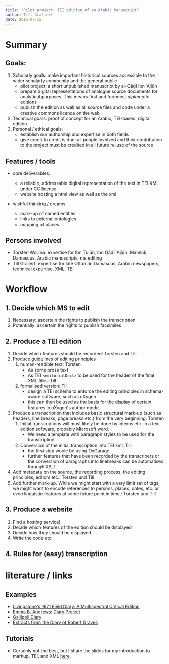 ```yaml
---
title: "Pilot project: TEI edition of an Arabic Manuscript"
author: Till Grallert
date: 2015-07-15
---
```



# Summary
## Goals:

1. Scholarly goals: make important historical sources accessible to the wider scholarly community and the general public
    - pilot project: a short unpublished manuscript by al-Qāḍī Ibn ʿAjlūn
    - prepare digital representations of analogue source documents for analytical purposes. This means first and foremost *diplomatic* editions
    - publish the edition as well as all source files and code under a creative commons licence on the web
2. Technical goals: proof of concept for an Arabic, TEI-based, digital edition 
3. Personal / ethical goals: 
    - establish our authorship and expertise in both fields 
    - give credit to credit is due: all people involved and their contribution to the project must be credited in all future re-use of the source

## Features / tools

- core deliverables:
    + a reliable, addressable digital representation of the text in TEI XML under CC license
    + website hosting a html view as well as the xml

- wishful thinking / dreams 
    - mark-up of named entities
    - links to external ontologies
    - mapping of places

## Persons involved

- Torsten Wollina: expertise for Ibn Ṭulūn, Ibn Qāḍī ʿAjlūn, Mamluk Damascus, Arabic manuscripts, ms editing
- Till Grallert: expertise for late Ottoman Damascus, Arabic newspapers; technical expertise, XML, TEI

# Workflow

## 1. Decide which MS to edit

1. Necessary: ascertain the rights to publish the transcription
2. Potentially: ascertain the rights to publish facsimiles

## 2. Produce a TEI edition

1. Decide which features should be recorded: Torsten and Till
2. Produce guidelines of editing principles
    1. human-readible text: Torsten
        * As some prose text
        * As TEI `<editorialDecl>` to be used for the header of the final XML files: Till
    2. formalised version: Till
        * design a TEI schema to enforce the editing principles in schema-aware software, such as oXygen
        * this can then be used as the basis for the display of certain features in oXygen's author mode
3. Produce a transcription that includes basic structural mark-up (such as headers, line breaks, page breaks etc.) from the very beginning: Torsten
    1. Initial transcriptions will most likely be done by interns etc. in a text edition software, probably Microsoft word.
        * We need a template with paragraph styles to be used for the transcription
    2. Conversion of the initial transcription into TEI xml: Till
        * the first step woule be using OxGarage
        * further features that have been recorded by the transcribers or the conversion of paragraphs into linebreaks can be automatised through XSLT
4. Add metadata on the source, the recording process, the editing principles, editors etc.: Torsten und Till
5. Add further mark-up. While we might start with a very limit set of tags, we might want to encode references to persons, places, dates, etc. or even linguistic features at some future point in time.: Torsten und Till


## 3. Produce a website

1. Find a hosting service!
2. Decide which features of the edition should be displayed
3. Decide how they should be displayed
4. Write the code etc.


## 4. Rules for (easy) transcription


# literature / links
## Examples

- [Livingstone's 1871 Field Diary: A Multispectral Critical Edition](http://livingstone.library.ucla.edu/1871diary/xml_coding.htm)
- [Emma B. Andrews: Diary Project](http://depts.washington.edu/ebadiary/toolstech.php)
- [Gallipoli Diary](http://nzetc.victoria.ac.nz/tm/scholarly/tei-CoxDiar.html)
- [Extracts from the Diary of Robert Graves](http://web.uvic.ca/hrd/graves/)

## Tutorials

- Certainly not the best, but I share the slides for my introduction to markup, TEI, and XML [here](http://tillgrallert.github.io/teaching.html).